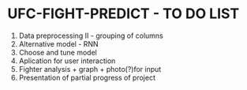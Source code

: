 # UFC-FIGHT-PREDICT - TO DO LIST
1. Data preprocessing II - grouping of columns 
2. Alternative model - RNN
3. Choose and tune model
4. Aplication for user interaction
5. Fighter analysis + graph + photo(?)for input
6. Presentation of partial progress of project 
